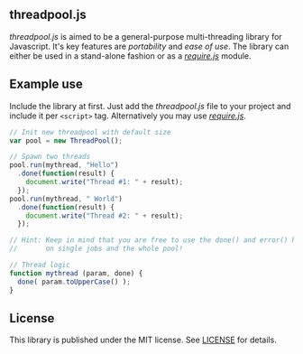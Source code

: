 ## threadpool.js

_threadpool.js_ is aimed to be a general-purpose multi-threading library for Javascript.
It's key features are *portability* and *ease of use*. The library can either be used in a stand-alone fashion or as a *[require.js](http://requirejs.org/)* module.

## Example use

Include the library at first. Just add the *threadpool.js* file to your project and include it per `<script>` tag.
Alternatively you may use *[require.js](http://requirejs.org/)*.

```javascript
// Init new threadpool with default size
var pool = new ThreadPool();

// Spawn two threads
pool.run(mythread, "Hello")
  .done(function(result) {
    document.write("Thread #1: " + result);
  });
pool.run(mythread, " World")
  .done(function(result) {
    document.write("Thread #2: " + result);
  });

// Hint: Keep in mind that you are free to use the done() and error() handlers
//       on single jobs and the whole pool!

// Thread logic
function mythread (param, done) {
  done( param.toUpperCase() );
}
```

## License

This library is published under the MIT license. See [LICENSE](https://raw.githubusercontent.com/andywer/threadpool-js/master/LICENSE) for details.
